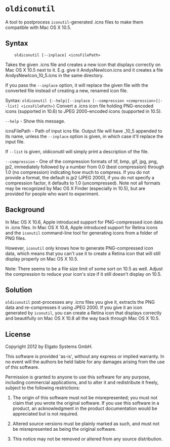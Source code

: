 `oldiconutil`
===========

A tool to postprocess `iconutil`-generated .icns files to make them compatible with
Mac OS X 10.5.

Syntax
------

    	oldiconutil [--inplace] <icnsFilePath>

Takes the given .icns file and creates a new icon that displays correctly on Mac OS X 10.5
next to it.  E.g. give it AndysNewIcon.icns and it creates a file AndysNewIcon\_10\_5.icns
in the same directory.

If you pass the `--inplace` option, it will replace the given file with the converted file
instead of creating a new, renamed icon file.

Syntax: `oldiconutil {--help|[--inplace [--compression <compression>]|--list] <icnsFilePath>}`
Convert a .icns icon file holding PNG-encoded icons (supported
in 10.6) to JPEG 2000-encoded icons (supported in 10.5).

`--help` - Show this message.

icnsFilePath - Path of input icns file. Output file will have \_10\_5 appended to its name,
unless the `--inplace` option is given, in which case it'll replace the input file.

If `--list` is given, oldiconutil will simply print a description of the file.

`--compression` - One of the compression formats of tif, bmp, gif, jpg, png, jp2, immediately
followed by a number from 0.0 (best compression) through 1.0 (no compression) indicating how
much to compress. If you do not provide a format, the default is jp2 (JPEG 2000), if you do
not specify a compression factor, it defaults to 1.0 (uncompressed). Note not all formats
may be recognized by Mac OS X Finder (especially in 10.5), but are provided for people who
want to experiment.

Background
----------

In Mac OS X 10.6, Apple introduced support for PNG-compressed icon data in .icns files. 
In Mac OS X 10.8, Apple introduced support for Retina icons and the `iconutil` command-line
tool for generating icons from a folder of PNG files.

However, `iconutil` only knows how to generate PNG-compressed icon data, which means that
you can't use it to create a Retina icon that will still display properly on Mac OS X 10.5.

Note: There seems to be a file size limit of some sort on 10.5 as well. Adjust
the compression to reduce your icon's size if it still doesn't display on 10.5.

Solution
--------

`oldiconutil` post-processes any .icns files you give it, extracts the PNG data and
re-compresses it using JPEG 2000. If you give it an icon generated by `iconutil`, you can
create a Retina icon that displays correctly and beautifully on Mac OS X 10.8 all the way
back through Mac OS X 10.5.

License
-------

Copyright 2012 by Elgato Systems GmbH.

This software is provided 'as-is', without any express or implied warranty. 
In no event will the authors be held liable for any damages arising from the use of this
software.
	
Permission is granted to anyone to use this software for any purpose, including commercial
applications, and to alter it and redistribute it freely, subject to the following
restrictions:
	
1. The origin of this software must not be misrepresented; you must not claim that you
   wrote the original software. If you use this software in a product, an acknowledgment
   in the product documentation would be appreciated but is not required.
	
2. Altered source versions must be plainly marked as such, and must not be misrepresented
   as being the original software.
	
3. This notice may not be removed or altered from any source distribution.

